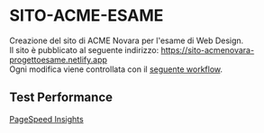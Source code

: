 <h1>SITO-ACME-ESAME</h1>

Creazione del sito di ACME Novara per l'esame di Web Design. 
<br>
Il sito è pubblicato al seguente indirizzo: https://sito-acmenovara-progettoesame.netlify.app
<br>
Ogni modifica viene controllata con il <a href="https://github.com/MonicaPiemontesi/Sito-ACME/blob/main/.github/workflows/main.yml">seguente workflow</a>.
<br>
<h2>Test Performance</h2>
<a href="https://pagespeed.web.dev/report?url=https%3A%2F%2Fgithub-netlify-boilerplate.netlify.app%2F">PageSpeed Insights</a>

